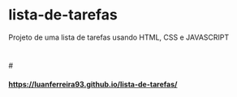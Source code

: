 # lista-de-tarefas
Projeto de uma lista de tarefas usando HTML, CSS e JAVASCRIPT
#
#<h4 target="_blank">https://luanferreira93.github.io/lista-de-tarefas/
